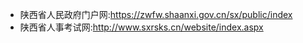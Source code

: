 - 陕西省人民政府门户网:https://zwfw.shaanxi.gov.cn/sx/public/index
- 陕西省人事考试网:http://www.sxrsks.cn/website/index.aspx
